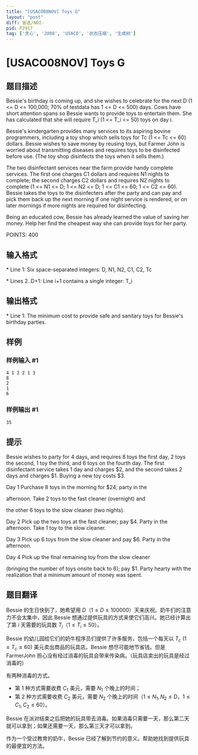```yaml
---
title: "[USACO08NOV] Toys G"
layout: "post"
diff: 省选/NOI-
pid: P2917
tag: ['贪心', '2008', 'USACO', '状态压缩', '生成树']
---
```

# [USACO08NOV] Toys G
## 题目描述

Bessie's birthday is coming up, and she wishes to celebrate for the next D (1 <= D <= 100,000; 70% of testdata has 1 <= D <= 500) days. Cows have short attention spans so Bessie wants to provide toys to entertain them. She has calculated that she will require T\_i (1 <= T\_i <= 50) toys on day i.

Bessie's kindergarten provides many services to its aspiring bovine programmers, including a toy shop which sells toys for Tc (1 <= Tc <= 60) dollars. Bessie wishes to save money by reusing toys, but Farmer John is worried about transmitting diseases and requires toys to be disinfected before use. (The toy shop disinfects the toys when it sells them.)

The two disinfectant services near the farm provide handy complete services. The first one charges C1 dollars and requires N1 nights to complete; the second charges C2 dollars and requires N2 nights to complete (1 <= N1 <= D; 1 <= N2 <= D; 1 <= C1 <= 60; 1 <= C2 <= 60). Bessie takes the toys to the disinfecters after the party and can pay and pick them back up the next morning if one night service is rendered, or on later mornings if more nights are required for disinfecting.

Being an educated cow, Bessie has already learned the value of saving her money. Help her find the cheapest way she can provide toys for her party.

POINTS: 400

## 输入格式

\* Line 1: Six space-separated integers: D, N1, N2, C1, C2, Tc

\* Lines 2..D+1: Line i+1 contains a single integer: T\_i

## 输出格式

\* Line 1: The minimum cost to provide safe and sanitary toys for Bessie's birthday parties.

## 样例

### 样例输入 #1
```
4 1 2 2 1 3 
8 
2 
1 
6 

```
### 样例输出 #1
```
35 

```
## 提示

Bessie wishes to party for 4 days, and requires 8 toys the first day, 2 toys the second, 1 toy the third, and 6 toys on the fourth day. The first disinfectant service takes 1 day and charges $2, and the second takes 2 days and charges $1. Buying a new toy costs $3.


Day 1   Purchase 8 toys in the morning for $24; party in the

afternoon. Take 2 toys to the fast cleaner (overnight) and 

the other 6 toys to the slow cleaner (two nights). 

Day 2   Pick up the two toys at the fast cleaner; pay $4. Party in the afternoon. Take 1 toy to the slow cleaner. 

Day 3   Pick up 6 toys from the slow cleaner and pay $6. Party in the afternoon.

Day 4   Pick up the final remaining toy from the slow cleaner

(bringing the number of toys onsite back to 6); pay $1. Party hearty with the realization that a minimum amount of money was spent.

## 题目翻译

Bessie 的生日快到了，她希望用 $D$（$1 \le D \le 100000$）天来庆祝。奶牛们的注意力不会太集中，因此 Bessie 想通过提供玩具的方式来使它们高兴。她已经计算出了第 $i$ 天需要的玩具数 $T_i$（$1 \le T_i \le 50$）。

Bessie 的幼儿园给它们的奶牛程序员们提供了许多服务，包括一个每天以 $T_c\ (1 \le T_c \le 60)$ 美元卖出商品的玩具店。Bessie 想尽可能地节省钱。但是 FarmerJohn 担心没有经过消毒的玩具会带来传染病。（玩具店卖出的玩具是经过消毒的）

有两种消毒的方式。

- 第 $1$ 种方式需要收费 $C_1$ 美元，需要 $N_1$ 个晚上的时间；
- 第 $2$ 种方式需要收费 $C_2$ 美元，需要 $N_2$ 个晚上的时间（$1 \le N_1,N_2 \le D$，$1 \le C_1,C_2 \le 60$）。

Bessie 在派对结束之后把她的玩具带去消毒。如果消毒只需要一天，那么第二天就可以拿到；如果还需要一天，那么第三天才可以拿到。

作为一个受过教育的奶牛，Bessie 已经了解到节约的意义。帮助她找到提供玩具的最便宜的方法。
